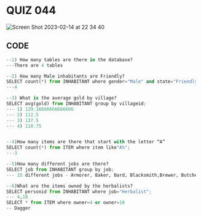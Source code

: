 # QUIZ 044
![Screen Shot 2023-02-14 at 22 34 40](https://user-images.githubusercontent.com/111819437/218760005-11ccbdb2-8509-44fe-8876-507a9b3862f5.png)


## CODE

```.py
--1) How many tables are there in the database?
---There are 4 tables

--2) How many Male inhabitants are Friendly?
SELECT count(*) from INHABITANT where gender="Male" and state="Friendly";
---4

--3) What is the average gold by village?
SELECT avg(gold) from INHABITANT group by villageid;
--- 1) 129.16666666666666
--- 2) 112.5
--- 3) 137.5
--- 4) 118.75


--4)How many items are there that start with the letter “A”
SELECT count(*) from ITEM where item like"A%";
---3

--5)How many different jobs are there?
SELECT job from INHABITANT group by job;
--- 15 different jobs - Armorer, Baker, Bard, Blacksmith,Brewer, Butcher, Candle Maker, Carpenter, Farmer, Herbalist, Hunter,Merchant,Potter,Tailor,Weaver

--6)What are the items owned by the herbalists?
SELECT personid from INHABITANT where job="Herbalist";
--- 4,18
SELECT * from ITEM where owner=4 or owner=18
-- Dagger
```
